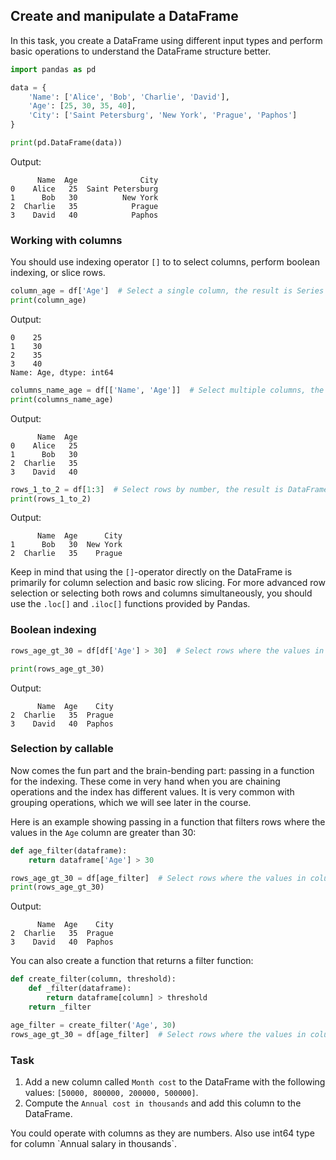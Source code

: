 ## Create and manipulate a DataFrame

In this task, you create a DataFrame using different input types and perform basic operations to understand the DataFrame structure better.


```python
import pandas as pd

data = {
    'Name': ['Alice', 'Bob', 'Charlie', 'David'],
    'Age': [25, 30, 35, 40],
    'City': ['Saint Petersburg', 'New York', 'Prague', 'Paphos']
}

print(pd.DataFrame(data))
```
Output:
```text
      Name  Age              City
0    Alice   25  Saint Petersburg
1      Bob   30          New York
2  Charlie   35            Prague
3    David   40            Paphos
```

### Working with columns

You should use indexing operator `[]` to to select columns, perform boolean indexing, or slice rows.

```python
column_age = df['Age']  # Select a single column, the result is Series
print(column_age)
```
Output:
```text
0    25
1    30
2    35
3    40
Name: Age, dtype: int64
```

```python
columns_name_age = df[['Name', 'Age']]  # Select multiple columns, the result is DataFrame
print(columns_name_age)
```
Output:
```text
      Name  Age
0    Alice   25
1      Bob   30
2  Charlie   35
3    David   40
```

```python
rows_1_to_2 = df[1:3]  # Select rows by number, the result is DataFrame
print(rows_1_to_2)
```
Output:
```text
      Name  Age      City
1      Bob   30  New York
2  Charlie   35    Prague
```

Keep in mind that using the `[]`-operator directly on the DataFrame is primarily for column selection and basic row slicing. For more advanced row selection or selecting both rows and columns simultaneously, you should use the `.loc[]` and `.iloc[]` functions provided by Pandas.

### Boolean indexing

```python
rows_age_gt_30 = df[df['Age'] > 30]  # Select rows where the values in column 'Age' are greater than 30

print(rows_age_gt_30)
```
Output:
```text
      Name  Age    City
2  Charlie   35  Prague
3    David   40  Paphos
```

### Selection by callable
Now comes the fun part and the brain-bending part: passing in a function for the indexing. These come in very hand when you are chaining operations and the index has different values. It is very common with grouping operations, which we will see later in the course.

Here is an example showing passing in a function that filters rows where the values in the `Age` column are greater than 30:

```python
def age_filter(dataframe):
    return dataframe['Age'] > 30

rows_age_gt_30 = df[age_filter]  # Select rows where the values in column 'Age' are greater than 30
print(rows_age_gt_30)
```
Output:
```text
      Name  Age    City
2  Charlie   35  Prague
3    David   40  Paphos 
```

You can also create a function that returns a filter function:
```python
def create_filter(column, threshold):
    def _filter(dataframe):
        return dataframe[column] > threshold
    return _filter

age_filter = create_filter('Age', 30)
rows_age_gt_30 = df[age_filter]  # Select rows where the values in column 'Age' are greater than 30
```

### Task
1. Add a new column called `Month cost` to the DataFrame with the following values: `[50000, 800000, 200000, 500000]`.
2. Compute the `Annual cost in thousands` and add this column to the DataFrame.

<div class="hint">You could operate with columns as they are numbers. Also use int64 type for column `Annual salary in thousands`.</div>
